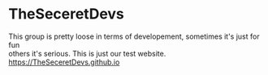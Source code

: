 # TheSeceretDevs
This group is pretty loose in terms of developement, sometimes it's just for fun  
others it's serious. This is just our test website.
https://TheSeceretDevs.github.io
